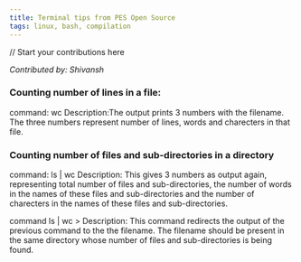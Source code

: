 ```yaml
---
title: Terminal tips from PES Open Source
tags: linux, bash, compilation
---
```


// Start your contributions here

*Contributed by: Shivansh*

### Counting number of lines in a file:
  command: wc <filename>
  Description:The output prints 3 numbers with the filename. The three numbers represent number of lines, words and charecters in that file.
  
### Counting number of files and sub-directories in a directory
  command: ls | wc
  Description: This gives 3 numbers as output again, representing total number of files and sub-directories, the number of words in the names of these files and sub-directories and the number of charecters in the names of these files and sub-directories.
  
  command ls | wc > <filename>
  Description: This command redirects the output of the previous command to the the filename. The filename should be present in the same directory whose number of files and sub-directories is being found.
